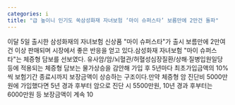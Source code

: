 ```yaml
---
categories: i
title: "급 높이니 인기도 쑥삼성화재 자녀보험 ‘마이 슈퍼스타’ 보름만에 2만건 돌파"
---
```

이달 5일 출시한 삼성화재의 자녀보험 신상품 "마이 슈퍼스타"가 출시 보름만에 2만여건 이상 판매되며 시장에서 좋은 반응을 얻고 있다.삼성화재 자녀보험 "마이 슈퍼스타"는 체증형 담보를 선보였다. 유사암/암/뇌혈관/허혈성심장질환/상해∙질병입원일당 등에 적용되는 체증형 담보는 물가상승을 감안해 가입 후 5년마다 최초가입금액의 10%씩 보험기간 종료시까지 보장금액이 상승하는 구조이다.만약 체증형 암 진단비 5000만원에 가입했다면 5년 경과 후부터 암으로 진단 시 5500만원, 10년 경과 후부터는 6000만원 등 보장금액이 계속 10